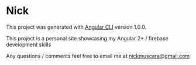 # Nick

This project was generated with [Angular CLI](https://github.com/angular/angular-cli) version 1.0.0.

This project is a personal site showcasing my Angular 2+ / firebase development skills

Any questions / comments feel free to email me at nickmuscara@gmail.com